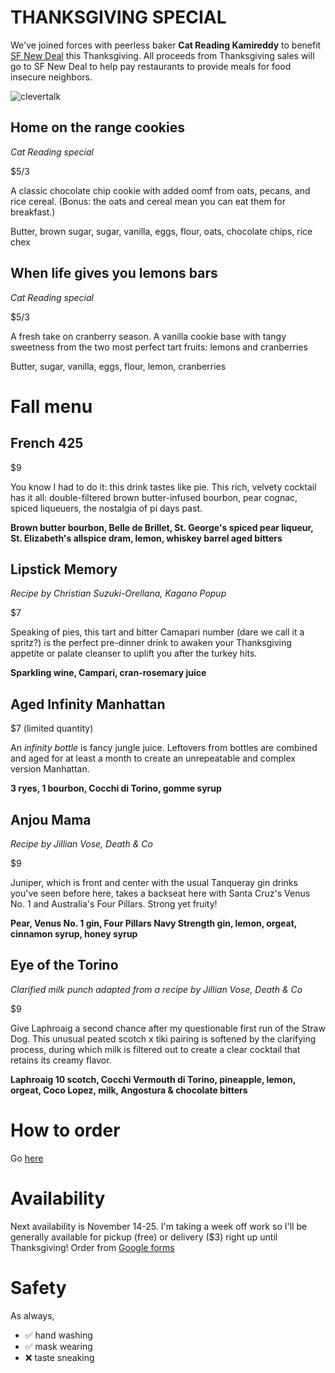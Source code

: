 # THANKSGIVING SPECIAL

We've joined forces with peerless baker **Cat Reading Kamireddy** to benefit [SF New Deal](https://sfnewdeal.org/) this Thanksgiving. All proceeds from Thanksgiving sales will go to SF New Deal to help pay restaurants to provide meals for food insecure neighbors.


![clevertalk](https://user-images.githubusercontent.com/1060688/99894516-5671f900-2c39-11eb-975e-efd707599250.jpg)

## Home on the range cookies
_Cat Reading special_

$5/3

A classic chocolate chip cookie with added oomf from oats, pecans, and rice cereal. (Bonus: the oats and cereal mean you can eat them for breakfast.)

Butter, brown sugar, sugar, vanilla, eggs, flour, oats, chocolate chips, rice chex

## When life gives you lemons bars
_Cat Reading special_

$5/3

A fresh take on cranberry season. A vanilla cookie base with tangy sweetness from the two most perfect tart fruits: lemons and cranberries

Butter, sugar, vanilla, eggs, flour, lemon, cranberries

# Fall menu

## French 425
$9

You know I had to do it: this drink tastes like pie. This rich, velvety cocktail has it all: double-filtered brown butter-infused bourbon, pear cognac, spiced liqueuers, the nostalgia of pi days past.

**Brown butter bourbon, Belle de Brillet, St. George's spiced pear liqueur, St. Elizabeth's allspice dram, lemon, whiskey barrel aged bitters**

## Lipstick Memory
_Recipe by Christian Suzuki-Orellana, Kagano Popup_

$7

Speaking of pies, this tart and bitter Camapari number (dare we call it a spritz?) is the perfect pre-dinner drink to awaken your Thanksgiving appetite or palate cleanser to uplift you after the turkey hits.

**Sparkling wine, Campari, cran-rosemary juice**

## Aged Infinity Manhattan
$7 (limited quantity)

An _infinity bottle_ is fancy jungle juice. Leftovers from bottles are combined and aged for at least a month to create an unrepeatable and complex version Manhattan.

**3 ryes, 1 bourbon, Cocchi di Torino, gomme syrup**


## Anjou Mama
_Recipe by Jillian Vose, Death & Co_

$9

Juniper, which is front and center with the usual Tanqueray gin drinks you've seen before here, takes a backseat here with Santa Cruz's Venus No. 1 and Australia's Four Pillars. Strong yet fruity!

**Pear, Venus No. 1 gin, Four Pillars Navy Strength gin, lemon, orgeat, cinnamon syrup, honey syrup**

## Eye of the Torino
_Clarified milk punch adapted from a recipe by Jillian Vose, Death & Co_

$9

Give Laphroaig a second chance after my questionable first run of the Straw Dog. This unusual peated scotch x tiki pairing is softened by the clarifying process, during which milk is filtered out to create a clear cocktail that retains its creamy flavor.

**Laphroaig 10 scotch, Cocchi Vermouth di Torino, pineapple, lemon, orgeat, Coco Lopez, milk, Angostura & chocolate bitters**

# How to order
Go [here](https://forms.gle/M8E2oLhnAe4WVYHW9)

# Availability
Next availability is November 14-25. I'm taking a week off work so I'll be generally available for pickup (free) or delivery ($3) right up until Thanksgiving!
Order from [Google forms](https://forms.gle/M8E2oLhnAe4WVYHW9)

# Safety
As always,

* ✅ hand washing
* ✅ mask wearing
* ❌ taste sneaking

